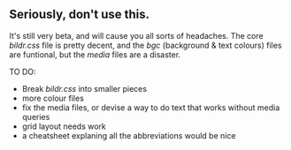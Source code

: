 ## Seriously, don't use this.

It's still very beta, and will cause you all sorts of headaches.
The core _bildr.css_ file is pretty decent, and the _bgc_ (background & text colours) files are funtional, but the _media_ files are a disaster.

TO DO:
+ Break _bildr.css_ into smaller pieces
+ more colour files
+ fix the media files, or devise a way to do text that works without media queries
+ grid layout needs work
+ a cheatsheet explaning all the abbreviations would be nice
